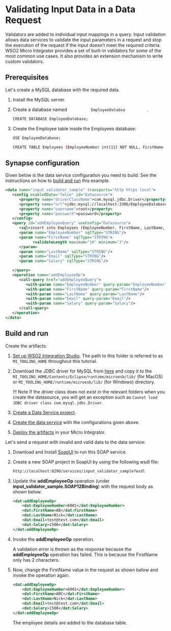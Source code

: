 # Validating Input Data in a Data Request

Validators are added to individual input mappings in a query. Input
validation allows data services to validate the input parameters in a
request and stop the execution of the request if the input doesn’t meet
the required criteria. WSO2 Micro Integrator provides a set of built-in validators for some of the most
common use cases. It also provides an extension mechanism to write
custom validators.

## Prerequisites

Let's create a MySQL database with the required data.

1.  Install the MySQL server.
2.  Create a database named `           EmployeeDatabse          ` .

    ```bash
    CREATE DATABASE EmployeeDatabase;
    ```

3.  Create the Employee table inside the Employees database:

    ```bash
    USE EmployeeDatabase;

    CREATE TABLE Employees (EmployeeNumber int(11) NOT NULL, FirstName varchar(255) NOT NULL, LastName varchar(255) DEFAULT NULL, Email varchar(255) DEFAULT NULL, Salary varchar(255));
    ```

## Synapse configuration
Given below is the data service configuration you need to build. See the instructions on how to [build and run](#build-and-run) this example.

```xml
<data name="input_validator_sample" transports="http https local">
   <config enableOData="false" id="Datasource">
      <property name="driverClassName">com.mysql.jdbc.Driver</property>
      <property name="url">jdbc:mysql://localhost:3306/EmployeeDatabase</property>
      <property name="username">root</property>
      <property name="password">password</property>
   </config>
   <query id="addEmployeeQuery" useConfig="Datasource">
      <sql>insert into Employees (EmployeeNumber, FirstName, LastName, Email, Salary) values(:EmployeeNumber,:FirstName,:LastName,:Email,:Salary)</sql>
      <param name="EmployeeNumber" sqlType="STRING"/>
      <param name="FirstName" sqlType="STRING">
            <validateLength maximum="10" minimum="3"/>
      </param>
      <param name="LastName" sqlType="STRING"/>
      <param name="Email" sqlType="STRING"/>
      <param name="Salary" sqlType="STRING"/>

   </query>
   <operation name="addEmployeeOp">
      <call-query href="addEmployeeQuery">
         <with-param name="EmployeeNumber" query-param="EmployeeNumber"/>
         <with-param name="FirstName" query-param="FirstName"/>
         <with-param name="LastName" query-param="LastName"/>
         <with-param name="Email" query-param="Email"/>
         <with-param name="Salary" query-param="Salary"/>
      </call-query>
   </operation>
</data>
```

## Build and run

Create the artifacts:

1. [Set up WSO2 Integration Studio](../../../../develop/installing-WSO2-Integration-Studio). The path to this folder is referred to as `MI_TOOLING_HOME` throughout this tutorial.
2.  Download the JDBC driver for MySQL from [here](http://dev.mysql.com/downloads/connector/j/) and copy it to the `MI_TOOLING_HOME/Contents/Eclipse/runtime/microesb/lib/` (for MacOS) or 
`MI_TOOLING_HOME/runtime/microesb/lib/` (for Windows) directory. 

    !!! Note
        If the driver class does not exist in the relevant folders when you create the datasource, you will get an exception such as `Cannot load JDBC driver class com.mysql.jdbc.Driver`.
        
3. [Create a Data Service project](../../../../develop/create-data-services-configs).
4. [Create the data service](../../../../develop/creating-artifacts/data-services/creating-data-services) with the configurations given above.
5. [Deploy the artifacts](../../../../develop/deploy-artifacts) in your Micro Integrator. 

Let's send a request with invalid and valid data to the data service:

1. Download and Install [SoapUI](https://www.soapui.org/downloads/soapui.html) to run this SOAP service.
2. Create a new SOAP project in SoapUI by using the following wsdl file:
   ```bash
   http://localhost:8290/services/input_validator_sample?wsdl
   ```
   
3. Update the **addEmployeeOp** operation (under **input_validator_sample.SOAP12Binding**) with the request body as shown below:

    ```xml
    <dat:addEmployeeOp>
        <dat:EmployeeNumber>6001</dat:EmployeeNumber>
        <dat:FirstName>AB</dat:FirstName>
        <dat:LastName>Nick</dat:LastName>
        <dat:Email>test@test.com</dat:Email>
        <dat:Salary>1500</dat:Salary>
    </dat:addEmployeeOp>
    ```
    
4. Invoke the **addEmployeeOp** operation.

   A validation error is thrown as the response because the **addEmployeeOp** operation has failed. This is because                  the FirstName only has 2 characters.

5. Now, change the FirstName value in the request as shown below and invoke the operation again.
    ```xml
    <dat:addEmployeeOp>
        <dat:EmployeeNumber>6001</dat:EmployeeNumber>
        <dat:FirstName>ABC</dat:FirstName>
        <dat:LastName>Nick</dat:LastName>
        <dat:Email>test@test.com</dat:Email>
        <dat:Salary>1500</dat:Salary>
    </dat:addEmployeeOp>
    ```
    The employee details are added to the database table.
